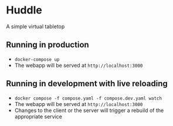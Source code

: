 # Huddle

A simple virtual tabletop

## Running in production

- `docker-compose up`
- The webapp will be served at `http://localhost:3000`

## Running in development with live reloading

- `docker compose -f compose.yaml -f compose.dev.yaml watch`
- The webapp will be served at `http://localhost:3000`
- Changes to the client or the server will trigger a rebuild of the appropriate service